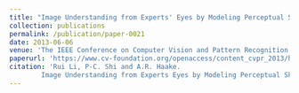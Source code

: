 ```yaml
---
title: "Image Understanding from Experts' Eyes by Modeling Perceptual Skills of Diagnostic Reasoning Processes"
collection: publications
permalink: /publication/paper-0021
date: 2013-06-06
venue: 'The IEEE Conference on Computer Vision and Pattern Recognition (CVPR 2013)'
paperurl: 'https://www.cv-foundation.org/openaccess/content_cvpr_2013/html/Li_Image_Understanding_from_2013_CVPR_paper.html'
citation: 'Rui Li, P-C. Shi and A.R. Haake.
        Image Understanding from Experts Eyes by Modeling Perceptual Skills of Diagnostic Reasoning Processes. In: Proceedings of 2013 IEEE Conference on Computer Vision and Pattern Recognition (CVPR 2013), 2187--2194, June 2013.'
---
```




